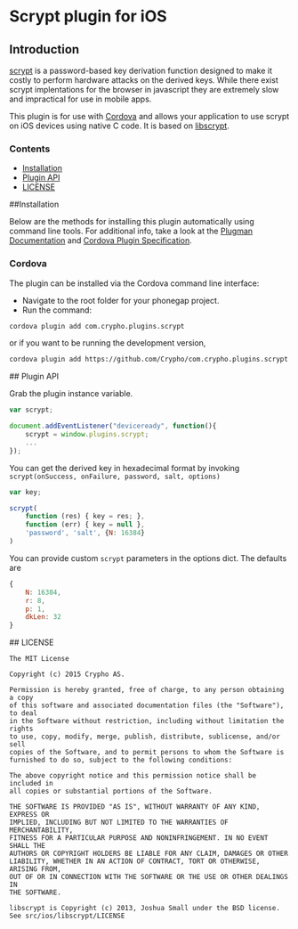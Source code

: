 # Scrypt plugin for iOS

## Introduction

[scrypt](http://www.tarsnap.com/scrypt.html) is a password-based key derivation function designed to make it costly to perform hardware attacks on the derived keys. While there exist scrypt implentations for the browser in javascript they are extremely slow and impractical for use in mobile apps.

This plugin is for use with [Cordova](http://incubator.apache.org/cordova/) and allows your application to use scrypt on iOS devices using native C code. It is based on [libscrypt](https://github.com/technion/libscrypt).

### Contents

- [Installation](#installation)
- [Plugin API](#plugin-api)
- [LICENSE](#license)

##<a name="installation"></a>Installation

Below are the methods for installing this plugin automatically using command line tools. For additional info, take a look at the [Plugman Documentation](https://github.com/apache/cordova-plugman/blob/master/README.md) and [Cordova Plugin Specification](https://github.com/alunny/cordova-plugin-spec).

### Cordova

The plugin can be installed via the Cordova command line interface:

* Navigate to the root folder for your phonegap project.
* Run the command:

```sh
cordova plugin add com.crypho.plugins.scrypt
```

or if you want to be running the development version,

```sh
cordova plugin add https://github.com/Crypho/com.crypho.plugins.scrypt.git
```

##<a name="plugin_api"></a> Plugin API

Grab the plugin instance variable.

```js
var scrypt;

document.addEventListener("deviceready", function(){
    scrypt = window.plugins.scrypt;
    ...
});
```

You can get the derived key in hexadecimal format by invoking ``scrypt(onSuccess, onFailure, password, salt, options)``

```js
var key;

scrypt(
    function (res) { key = res; },
    function (err) { key = null },
    'password', 'salt', {N: 16384}
)
```

You can provide custom ``scrypt`` parameters in the options dict. The defaults are
```js
{
    N: 16384,
    r: 8,
    p: 1,
    dkLen: 32
}
```

##<a name="license"></a> LICENSE

    The MIT License

    Copyright (c) 2015 Crypho AS.

    Permission is hereby granted, free of charge, to any person obtaining a copy
    of this software and associated documentation files (the "Software"), to deal
    in the Software without restriction, including without limitation the rights
    to use, copy, modify, merge, publish, distribute, sublicense, and/or sell
    copies of the Software, and to permit persons to whom the Software is
    furnished to do so, subject to the following conditions:

    The above copyright notice and this permission notice shall be included in
    all copies or substantial portions of the Software.

    THE SOFTWARE IS PROVIDED "AS IS", WITHOUT WARRANTY OF ANY KIND, EXPRESS OR
    IMPLIED, INCLUDING BUT NOT LIMITED TO THE WARRANTIES OF MERCHANTABILITY,
    FITNESS FOR A PARTICULAR PURPOSE AND NONINFRINGEMENT. IN NO EVENT SHALL THE
    AUTHORS OR COPYRIGHT HOLDERS BE LIABLE FOR ANY CLAIM, DAMAGES OR OTHER
    LIABILITY, WHETHER IN AN ACTION OF CONTRACT, TORT OR OTHERWISE, ARISING FROM,
    OUT OF OR IN CONNECTION WITH THE SOFTWARE OR THE USE OR OTHER DEALINGS IN
    THE SOFTWARE.

    libscrypt is Copyright (c) 2013, Joshua Small under the BSD license. See src/ios/libscrypt/LICENSE
